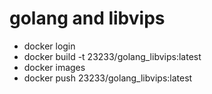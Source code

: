 # golang and libvips
* docker login
* docker build -t 23233/golang_libvips:latest
* docker images
* docker push 23233/golang_libvips:latest
